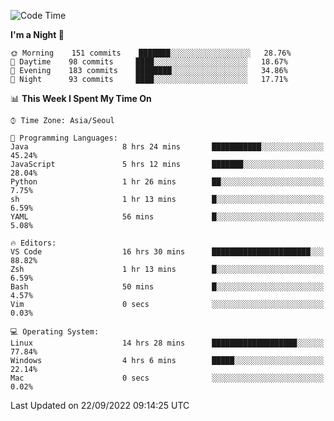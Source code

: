 <!--START_SECTION:waka-->
![Code Time](http://img.shields.io/badge/Code%20Time-1%2C463%20hrs%2026%20mins-blue)

**I'm a Night 🦉** 

```text
🌞 Morning    151 commits    ███████░░░░░░░░░░░░░░░░░░   28.76% 
🌆 Daytime    98 commits     ████░░░░░░░░░░░░░░░░░░░░░   18.67% 
🌃 Evening    183 commits    ████████░░░░░░░░░░░░░░░░░   34.86% 
🌙 Night      93 commits     ████░░░░░░░░░░░░░░░░░░░░░   17.71%

```


📊 **This Week I Spent My Time On** 

```text
⌚︎ Time Zone: Asia/Seoul

💬 Programming Languages: 
Java                     8 hrs 24 mins       ███████████░░░░░░░░░░░░░░   45.24% 
JavaScript               5 hrs 12 mins       ███████░░░░░░░░░░░░░░░░░░   28.04% 
Python                   1 hr 26 mins        ██░░░░░░░░░░░░░░░░░░░░░░░   7.75% 
sh                       1 hr 13 mins        █░░░░░░░░░░░░░░░░░░░░░░░░   6.59% 
YAML                     56 mins             █░░░░░░░░░░░░░░░░░░░░░░░░   5.08%

🔥 Editors: 
VS Code                  16 hrs 30 mins      ██████████████████████░░░   88.82% 
Zsh                      1 hr 13 mins        █░░░░░░░░░░░░░░░░░░░░░░░░   6.59% 
Bash                     50 mins             █░░░░░░░░░░░░░░░░░░░░░░░░   4.57% 
Vim                      0 secs              ░░░░░░░░░░░░░░░░░░░░░░░░░   0.03%

💻 Operating System: 
Linux                    14 hrs 28 mins      ███████████████████░░░░░░   77.84% 
Windows                  4 hrs 6 mins        █████░░░░░░░░░░░░░░░░░░░░   22.14% 
Mac                      0 secs              ░░░░░░░░░░░░░░░░░░░░░░░░░   0.02%

```


 Last Updated on 22/09/2022 09:14:25 UTC
<!--END_SECTION:waka-->

